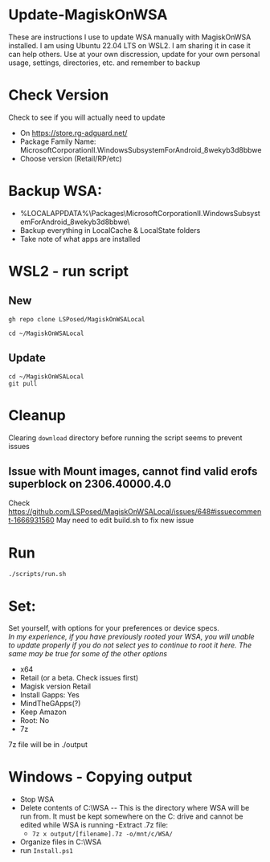 # Update-MagiskOnWSA

These are instructions I use to update WSA manually with MagiskOnWSA installed. I am using Ubuntu 22.04 LTS on WSL2.
I am sharing it in case it can help others. Use at your own discression, update for your own personal usage, settings, directories, etc. and remember to backup

# Check Version
Check to see if you will actually need to update
- On https://store.rg-adguard.net/
- Package Family Name: MicrosoftCorporationII.WindowsSubsystemForAndroid_8wekyb3d8bbwe
- Choose version (Retail/RP/etc)

# Backup WSA: 
- %LOCALAPPDATA%\Packages\MicrosoftCorporationII.WindowsSubsystemForAndroid_8wekyb3d8bbwe\
- Backup everything in LocalCache & LocalState folders﻿
- Take note of what apps are installed



# WSL2 - run script
## New
	gh repo clone LSPosed/MagiskOnWSALocal
 `cd ~/MagiskOnWSALocal`
## Update
	cd ~/MagiskOnWSALocal
	git pull
	
# Cleanup
Clearing `download` directory before running the script seems to prevent issues

## Issue with Mount images, cannot find valid erofs superblock on 2306.40000.4.0
Check https://github.com/LSPosed/MagiskOnWSALocal/issues/648#issuecomment-1666931560 
May need to edit build.sh to fix new issue

# Run
`./scripts/run.sh`

# Set:
Set yourself, with options for your preferences or device specs.  
*In my experience, if you have previously rooted your WSA, you will unable to update properly if you do not select yes to continue to root it here. The same may be true for some of the other options*

- x64	
- Retail (or a beta. Check issues first)
- Magisk version  Retail
- Install Gapps: Yes
- MindTheGApps(?)
- Keep Amazon
- Root: No 
- 7z

7z file will be in ./output

# Windows - Copying output
- Stop WSA
- Delete contents of C:\WSA
-- This is the directory where WSA will be run from. It must be kept somewhere on the C: drive and cannot be edited while WSA is running 
-Extract .7z file: 
	- `7z x output/[filename].7z -o/mnt/c/WSA/`
- Organize files in C:\WSA
- run `Install.ps1`
